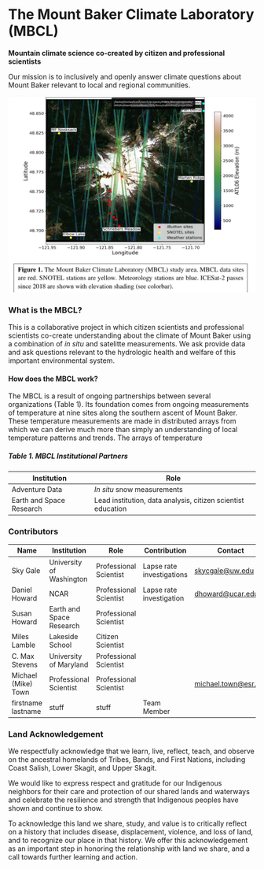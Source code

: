 # The Mount Baker Climate Laboratory (MBCL)

**Mountain climate science co-created by citizen and professional scientists**

Our mission is to inclusively and openly answer climate questions about Mount Baker relevant to local and regional communities. 

![MBCL_Overview](./images/MBCLprojectOverview.png "MBCL Overview")

### What is the MBCL?

This is a collaborative project in which citizen scientists and professional scientists co-create understanding about the climate of Mount Baker using a combination of *in situ* and satelitte measurements. We ask provide data and ask questions relevant to the hydrologic health and welfare of this important environmental system. 

#### How does the MBCL work?

The MBCL is a result of ongoing partnerships between several organizations (Table 1). Its foundation comes from ongoing measurements of temperature at nine sites along the southern ascent of Mount Baker. These temperature measurements are made in distributed arrays from which we can derive much more than simply an understanding of local temperature patterns and trends. The arrays of temperature 



##### Table 1. MBCL Institutional Partners

| Institution | Role |
| ------------- | ------------- |
| Adventure Data | *In situ* snow measurements |
| Earth and Space Research | Lead institution, data analysis, citizen scientist education |
 



### Contributors

| Name | Institution | Role | Contribution | Contact |
| ------------- | ------------- | ------------- | ------------- | ------------- |
| Sky Gale | University of Washington | Professional Scientist  |  Lapse rate investigations | skycgale@uw.edu |
| Daniel Howard | NCAR | Professional Scientist | Lapse rate investigation  | dhoward@ucar.edu |
| Susan Howard | Earth and Space Research  | Professional Scientist  |  | |
| Miles Lamble | Lakeside School | Citizen Scientist |  | |
| C. Max Stevens | University of Maryland | Professional Scientist |  | |
| Michael (Mike) Town | Professional Scientist | Professional Scientist |  | michael.town@esr.org |
| firstname lastname | stuff | stuff | Team Member  | |

### Land Acknowledgement
We respectfully acknowledge that we learn, live, reflect, teach, and observe on the
ancestral homelands of Tribes, Bands, and First Nations, including Coast Salish, Lower
Skagit, and Upper Skagit.

We would like to express respect and gratitude for our Indigenous neighbors for their
care and protection of our shared lands and waterways and celebrate the resilience and
strength that Indigenous peoples have shown and continue to show.

To acknowledge this land we share, study, and value is to critically reflect on a history that includes disease,
displacement, violence, and loss of land, and to recognize our place in that history.
We offer this acknowledgement as an important step in honoring the relationship with land we
share, and a call towards further learning and action.
